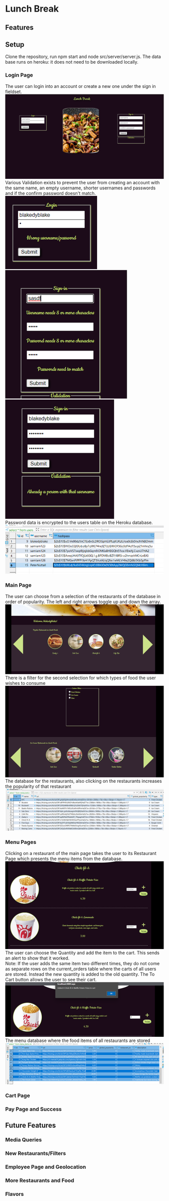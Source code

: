 # Lunch Break


## Features
## Setup
Clone the repository, run npm start and node src/server/server.js. The data base runs on heroku: it does not need to be downloaded locally.  

### Login Page
The user can login into an account or create a new one under the sign in fieldset.  
![LoginPage](./src/images/LoginPage.png)  
Various Validation exists to prevent the user from creating an account with the same name, an empty username, shorter usernames and passwords
and if the confirm password doesn't match.  
![LoginPage](./src/images/LoginErr.png)  
![LoginPage](./src/images/SigninErrs.png)  
![LoginPage](./src/images/UsedUserName.png)  
Password data is encrypted to the users table on the Heroku database.
![SQL](./src/images/UsersSQL.png)  
### Main Page
The user can choose from a selection of the restaurants of the database in order of popularity. The left and right arrows toggle up and down the array.   
![LoginPage](./src/images/MainSelector.png)  
There is a filter for the second selection for which types of food the user wishes to consume  
![LoginPage](./src/images/MainFilters.png)  
The database for the restaurants, also clicking on the restaurants increases the popularity of that restaurant  
![LoginPage](./src/images/RestaurantsSQL.png)  

### Menu Pages
Clicking on a restaurant of the main page takes the user to its Restaurant Page which presents the menu items from the database.  
![LoginPage](./src/images/Menu1.png)  
The user can choose the Quantity and add the item to the cart. This sends an alert to show that it worked.  
Note: If the user adds the same item two different times, they do not come as separate rows on the current_orders table where the carts of all users are stored. Instead the new quantity is added to the old quantity. The To Cart button allows the user to see their cart.   
![LoginPage](./src/images/Menu2.png)  
The menu database where the food items of all restaurants are stored
![LoginPage](./src/images/Menu3.png)  
### Cart Page

### Pay Page and Success

## Future Features

### Media Queries

### New Restaurants/Filters

### Employee Page and Geolocation

### More Restaurants and Food

### Flavors

